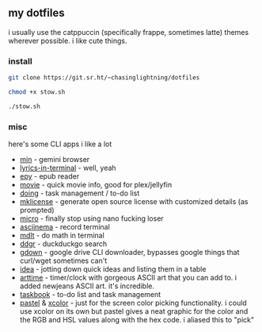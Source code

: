 ## my dotfiles

i usually use the catppuccin (specifically frappe, sometimes latte) themes wherever possible. i like cute things.

### install

```bash
git clone https://git.sr.ht/~chasinglightning/dotfiles

chmod +x stow.sh

./stow.sh
```

### misc

here's some CLI apps i like a lot
- [min](https://github.com/a-h/min) - gemini browser
- [lyrics-in-terminal](https://github.com/Jugran/lyrics-in-terminal/) - well, yeah
- [epy](https://github.com/wustho/epy) - epub reader
- [movie](https://github.com/mayankchd/movie) - quick movie info, good for plex/jellyfin
- [doing](https://github.com/ttscoff/doing) - task management / to-do list
- [mklicense](https://github.com/cezaraugusto/mklicense) - generate open source license with customized details (as prompted)
- [micro](https://github.com/zyedidia/micro) - finally stop using nano fucking loser
- [asciinema](https://github.com/asciinema/asciinema) - record terminal
- [mdlt](https://github.com/metadelta/mdlt) - do math in terminal
- [ddgr](https://github.com/jarun/ddgr) - duckduckgo search
- [gdown](https://github.com/wkentaro/gdown) - google drive CLI downloader, bypasses google things that curl/wget sometimes can't
- [idea](https://github.com/IonicaBizau/idea) - jotting down quick ideas and listing them in a table
- [arttime](https://github.com/poetaman/arttime) - timer/clock with gorgeous ASCII art that you can add to. i added newjeans ASCII art. it's incredible.
- [taskbook](https://github.com/klaudiosinani/taskbook) - to-do list and task management
- [pastel](https://github.com/sharkdp/pastel/) & [xcolor](https://soft.github.io/xcolor/) - just for the screen color picking functionality. i could use xcolor on its own but pastel gives a neat graphic for the color and the RGB and HSL values along with the hex code. i aliased this to "pick"
